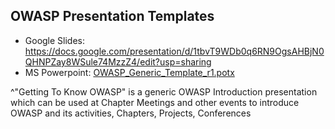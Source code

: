 ## OWASP Presentation Templates

* Google Slides: https://docs.google.com/presentation/d/1tbvT9WDb0q6RN9OgsAHBjN0QHNPZay8WSule74MzzZ4/edit?usp=sharing
* MS Powerpoint: [OWASP_Generic_Template_r1.potx](https://owasp.org/www-policy/branding-assets/OWASP_Generic_Template_r1.potx)


^"Getting To Know OWASP" is a generic OWASP Introduction presentation which can be used at Chapter Meetings and other events to introduce OWASP and its activities, Chapters, Projects, Conferences 

